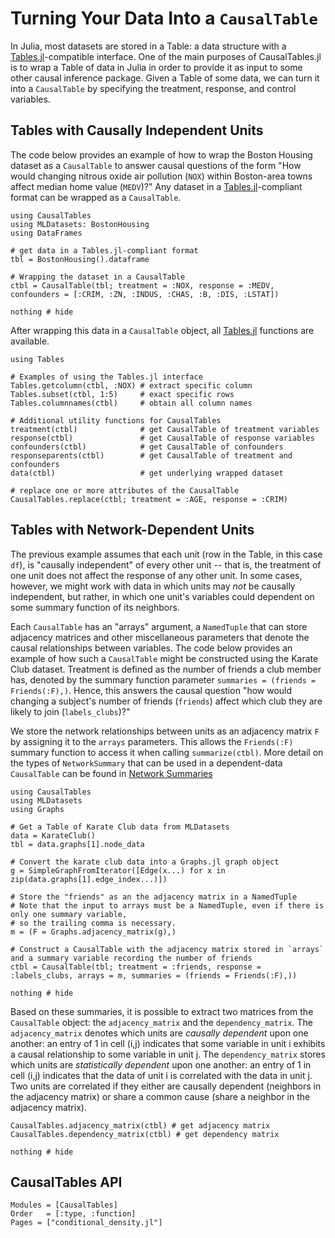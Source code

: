 # Turning Your Data Into a `CausalTable`

In Julia, most datasets are stored in a Table: a data structure with a [Tables.jl](https://tables.juliadata.org/stable/)-compatible interface. One of the main purposes of CausalTables.jl is to wrap a Table of data in Julia in order to provide it as input to some other causal inference package. Given a Table of some data, we can turn it into a `CausalTable` by specifying the treatment, response, and control variables. 

## Tables with Causally Independent Units

The code below provides an example of how to wrap the Boston Housing dataset as a `CausalTable` to answer causal questions of the form "How would changing nitrous oxide air pollution (`NOX`) within Boston-area towns affect median home value (`MEDV`)?" Any dataset in a [Tables.jl](https://tables.juliadata.org/stable/)-compliant format can be wrapped as a `CausalTable`.  

```@example bostonhousing
using CausalTables
using MLDatasets: BostonHousing
using DataFrames

# get data in a Tables.jl-compliant format
tbl = BostonHousing().dataframe

# Wrapping the dataset in a CausalTable
ctbl = CausalTable(tbl; treatment = :NOX, response = :MEDV, confounders = [:CRIM, :ZN, :INDUS, :CHAS, :B, :DIS, :LSTAT])

nothing # hide
```

After wrapping this data in a `CausalTable` object, all [Tables.jl](https://tables.juliadata.org/stable/) functions are available.

```@example bostonhousing
using Tables

# Examples of using the Tables.jl interface
Tables.getcolumn(ctbl, :NOX) # extract specific column
Tables.subset(ctbl, 1:5)     # exact specific rows
Tables.columnnames(ctbl)     # obtain all column names

# Additional utility functions for CausalTables
treatment(ctbl)              # get CausalTable of treatment variables
response(ctbl)               # get CausalTable of response variables
confounders(ctbl)            # get CausalTable of confounders
responseparents(ctbl)        # get CausalTable of treatment and confounders
data(ctbl)                   # get underlying wrapped dataset

# replace one or more attributes of the CausalTable
CausalTables.replace(ctbl; treatment = :AGE, response = :CRIM) 

```

## Tables with Network-Dependent Units

The previous example assumes that each unit (row in the Table, in this case `df`), is "causally independent" of every other unit -- that is, the treatment of one unit does not affect the response of any other unit. In some cases, however, we might work with data in which units may *not* be causally independent, but rather, in which one unit's variables could dependent on some summary function of its neighbors. 

Each `CausalTable` has an "arrays" argument, a `NamedTuple` that can store adjacency matrices and other miscellaneous parameters that denote the causal relationships between variables. The code below provides an example of how such a `CausalTable` might be constructed using the Karate Club dataset. Treatment is defined as the number of friends a club member has, denoted by the summary function parameter `summaries = (friends = Friends(:F),)`. Hence, this answers the causal question "how would changing a subject's number of friends (`friends`) affect which club they are likely to join (`labels_clubs`)?" 

We store the network relationships between units as an adjacency matrix `F` by assigning it to the `arrays` parameters. This allows the `Friends(:F)` summary function to access it when calling `summarize(ctbl)`. More detail on the types of `NetworkSummary` that can be used in a dependent-data `CausalTable` can be found in [Network Summaries](network-summaries.md)

```@example karateclub
using CausalTables
using MLDatasets
using Graphs

# Get a Table of Karate Club data from MLDatasets
data = KarateClub()
tbl = data.graphs[1].node_data

# Convert the karate club data into a Graphs.jl graph object
g = SimpleGraphFromIterator([Edge(x...) for x in zip(data.graphs[1].edge_index...)])

# Store the "friends" as an the adjacency matrix in a NamedTuple
# Note that the input to arrays must be a NamedTuple, even if there is only one summary variable, 
# so the trailing comma is necessary.
m = (F = Graphs.adjacency_matrix(g),)

# Construct a CausalTable with the adjacency matrix stored in `arrays` and a summary variable recording the number of friends
ctbl = CausalTable(tbl; treatment = :friends, response = :labels_clubs, arrays = m, summaries = (friends = Friends(:F),))

nothing # hide
```

Based on these summaries, it is possible to extract two matrices from the `CausalTable` object: the `adjacency_matrix` and the `dependency_matrix`. The `adjacency_matrix` denotes which units are *causally dependent* upon one another: an entry of 1 in cell (i,j) indicates that some variable in unit i exhibits a causal relationship to some variable in unit j. The `dependency_matrix` stores which units are *statistically dependent* upon one another: an entry of 1 in cell (i,j) indicates that the data of unit i is correlated with the data in unit j. Two units are correlated if they either are causally dependent (neighbors in the adjacency matrix) or share a common cause (share a neighbor in the adjacency matrix).

```@example karateclub
CausalTables.adjacency_matrix(ctbl) # get adjacency matrix
CausalTables.dependency_matrix(ctbl) # get dependency matrix

nothing # hide
```

## CausalTables API
```@autodocs; canonical=false
Modules = [CausalTables]
Order   = [:type, :function]
Pages = ["conditional_density.jl"]
```